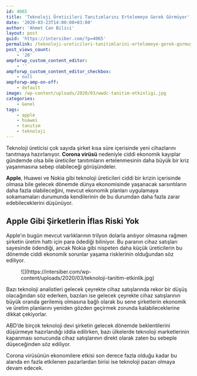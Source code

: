 ```yaml
---
id: 4065
title: 'Teknoloji Üreticileri Tanıtımlarını Ertelemeye Gerek Görmüyor'
date: '2020-03-23T14:00:00+03:00'
author: 'Ahmet Can Bilici'
layout: post
guid: 'https://intersiber.com/?p=4065'
permalink: /teknoloji-ureticileri-tanitimlarini-ertelemeye-gerek-gormuyor/
post_views_count:
    - '28'
ampforwp_custom_content_editor:
    - ''
ampforwp_custom_content_editor_checkbox:
    - null
ampforwp-amp-on-off:
    - default
image: /wp-content/uploads/2020/03/wwdc-tanitim-etkinligi.jpg
categories:
    - Genel
tags:
    - apple
    - huawei
    - tanıtım
    - teknoloji
---
```


Teknoloji üreticisi çok sayıda şirket kısa süre içerisinde yeni cihazlarını tanıtmaya hazırlanıyor. **Corona virüsü** nedeniyle ciddi ekonomik kayıplar gündemde olsa bile üreticiler tanıtımların ertelenmesinin daha büyük bir kriz yaşanmasına sebep olabileceği görüşündeler.

**Apple**, Huawei ve Nokia gibi teknoloji üreticileri ciddi bir krizin içerisinde olmasa bile gelecek dönemde dünya ekonomisinde yaşanacak sarsıntıların daha fazla olabileceğini, mevcut ekonomik planları uygulamaya sokamamaları durumunda kendilerinin de bu durumdan daha fazla zarar edebileceklerini düşünüyor.

## Apple Gibi Şirketlerin İflas Riski Yok 

Apple’ın bugün mevcut varlıklarının trilyon dolarla anılıyor olmasına rağmen şirketin üretim hattı için para ödediği biliniyor. Bu paranın cihaz satışları sayesinde ödendiği, ancak Nokia gibi nispeten daha küçük üreticilerin bu dönemde ciddi ekonomik sorunlar yaşama risklerinin olduğundan söz ediliyor.

<figure class="wp-block-image size-full">![](https://intersiber.com/wp-content/uploads/2020/03/teknoloji-tanitim-etkinlik.jpg)</figure>Bazı teknoloji analistleri gelecek çeyrekte cihaz satışlarında rekor bir düşüş olacağından söz ederken, bazıları ise gelecek çeyrekte cihaz satışlarının büyük oranda gerilemiş olmasına bağlı olarak bu sene şirketlerin ekonomik ve üretim planlarını yeniden gözden geçirmek zorunda kalabileceklerine dikkat çekiyorlar.

ABD’de birçok teknoloji devi şirketin gelecek dönemde beklentilerini düşürmeye hazırlandığı iddia edilirken, bazı ülkelerde teknoloji marketlerinin kapanması sonucunda cihaz satışlarının direkt olarak zaten bu sebeple düşeceğinden söz ediliyor.

Corona virüsünün ekonomilere etkisi son derece fazla olduğu kadar bu alanda en fazla etkilenen pazarlardan birisi ise teknoloji pazarı olmaya devam edecek.
